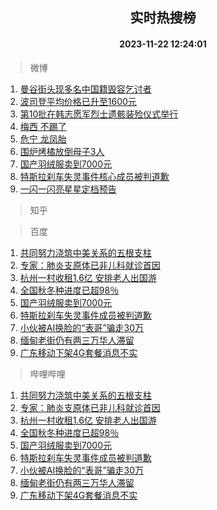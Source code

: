 <div align="center"><h2>实时热搜榜</h2><h4>2023-11-22 12:24:01</h4></div>

> 微博  

1. [曼谷街头现多名中国籍毁容乞讨者](https://s.weibo.com/weibo?q=%23%E6%9B%BC%E8%B0%B7%E8%A1%97%E5%A4%B4%E7%8E%B0%E5%A4%9A%E5%90%8D%E4%B8%AD%E5%9B%BD%E7%B1%8D%E6%AF%81%E5%AE%B9%E4%B9%9E%E8%AE%A8%E8%80%85%23&t=31&band_rank=1&Refer=top)<br />
2. [波司登平均价格已升至1600元](https://s.weibo.com/weibo?q=%23%E6%B3%A2%E5%8F%B8%E7%99%BB%E5%B9%B3%E5%9D%87%E4%BB%B7%E6%A0%BC%E5%B7%B2%E5%8D%87%E8%87%B31600%E5%85%83%23&t=31&band_rank=2&Refer=top)<br />
3. [第10批在韩志愿军烈士遗骸装殓仪式举行](https://s.weibo.com/weibo?q=%23%E7%AC%AC10%E6%89%B9%E5%9C%A8%E9%9F%A9%E5%BF%97%E6%84%BF%E5%86%9B%E7%83%88%E5%A3%AB%E9%81%97%E9%AA%B8%E8%A3%85%E6%AE%93%E4%BB%AA%E5%BC%8F%E4%B8%BE%E8%A1%8C%23&t=31&band_rank=3&Refer=top)<br />
4. [梅西 不踢了](https://s.weibo.com/weibo?q=%E6%A2%85%E8%A5%BF%20%E4%B8%8D%E8%B8%A2%E4%BA%86&t=31&band_rank=4&Refer=top)<br />
5. [危宁 龙凤胎](https://s.weibo.com/weibo?q=%E5%8D%B1%E5%AE%81%20%E9%BE%99%E5%87%A4%E8%83%8E&t=31&band_rank=5&Refer=top)<br />
6. [围炉烤橘放倒母子3人](https://s.weibo.com/weibo?q=%23%E5%9B%B4%E7%82%89%E7%83%A4%E6%A9%98%E6%94%BE%E5%80%92%E6%AF%8D%E5%AD%903%E4%BA%BA%23&t=31&band_rank=6&Refer=top)<br />
7. [国产羽绒服卖到7000元](https://s.weibo.com/weibo?q=%23%E5%9B%BD%E4%BA%A7%E7%BE%BD%E7%BB%92%E6%9C%8D%E5%8D%96%E5%88%B07000%E5%85%83%23&t=31&band_rank=7&Refer=top)<br />
8. [特斯拉刹车失灵事件核心成员被判道歉](https://s.weibo.com/weibo?q=%23%E7%89%B9%E6%96%AF%E6%8B%89%E5%88%B9%E8%BD%A6%E5%A4%B1%E7%81%B5%E4%BA%8B%E4%BB%B6%E6%A0%B8%E5%BF%83%E6%88%90%E5%91%98%E8%A2%AB%E5%88%A4%E9%81%93%E6%AD%89%23&t=31&band_rank=8&Refer=top)<br />
9. [一闪一闪亮星星定档预告](https://s.weibo.com/weibo?q=%23%E4%B8%80%E9%97%AA%E4%B8%80%E9%97%AA%E4%BA%AE%E6%98%9F%E6%98%9F%E5%AE%9A%E6%A1%A3%E9%A2%84%E5%91%8A%23&t=31&band_rank=9&Refer=top)<br />

> 知乎  


> 百度  

1. [共同努力浇筑中美关系的五根支柱](https://www.baidu.com/s?wd=%E5%85%B1%E5%90%8C%E5%8A%AA%E5%8A%9B%E6%B5%87%E7%AD%91%E4%B8%AD%E7%BE%8E%E5%85%B3%E7%B3%BB%E7%9A%84%E4%BA%94%E6%A0%B9%E6%94%AF%E6%9F%B1&sa=fyb_news&rsv_dl=fyb_news)<br />
2. [专家：肺炎支原体已非儿科就诊首因](https://www.baidu.com/s?wd=%E4%B8%93%E5%AE%B6%EF%BC%9A%E8%82%BA%E7%82%8E%E6%94%AF%E5%8E%9F%E4%BD%93%E5%B7%B2%E9%9D%9E%E5%84%BF%E7%A7%91%E5%B0%B1%E8%AF%8A%E9%A6%96%E5%9B%A0&sa=fyb_news&rsv_dl=fyb_news)<br />
3. [杭州一村收租1.6亿 安排老人出国游](https://www.baidu.com/s?wd=%E6%9D%AD%E5%B7%9E%E4%B8%80%E6%9D%91%E6%94%B6%E7%A7%9F1.6%E4%BA%BF+%E5%AE%89%E6%8E%92%E8%80%81%E4%BA%BA%E5%87%BA%E5%9B%BD%E6%B8%B8&sa=fyb_news&rsv_dl=fyb_news)<br />
4. [全国秋冬种进度已超98％](https://www.baidu.com/s?wd=%E5%85%A8%E5%9B%BD%E7%A7%8B%E5%86%AC%E7%A7%8D%E8%BF%9B%E5%BA%A6%E5%B7%B2%E8%B6%8598%EF%BC%85&sa=fyb_news&rsv_dl=fyb_news)<br />
5. [国产羽绒服卖到7000元](https://www.baidu.com/s?wd=%E5%9B%BD%E4%BA%A7%E7%BE%BD%E7%BB%92%E6%9C%8D%E5%8D%96%E5%88%B07000%E5%85%83&sa=fyb_news&rsv_dl=fyb_news)<br />
6. [特斯拉刹车失灵事件成员被判道歉](https://www.baidu.com/s?wd=%E7%89%B9%E6%96%AF%E6%8B%89%E5%88%B9%E8%BD%A6%E5%A4%B1%E7%81%B5%E4%BA%8B%E4%BB%B6%E6%88%90%E5%91%98%E8%A2%AB%E5%88%A4%E9%81%93%E6%AD%89&sa=fyb_news&rsv_dl=fyb_news)<br />
7. [小伙被AI换脸的“表哥”骗走30万](https://www.baidu.com/s?wd=%E5%B0%8F%E4%BC%99%E8%A2%ABAI%E6%8D%A2%E8%84%B8%E7%9A%84%E2%80%9C%E8%A1%A8%E5%93%A5%E2%80%9D%E9%AA%97%E8%B5%B030%E4%B8%87&sa=fyb_news&rsv_dl=fyb_news)<br />
8. [缅甸老街仍有两三万华人滞留](https://www.baidu.com/s?wd=%E7%BC%85%E7%94%B8%E8%80%81%E8%A1%97%E4%BB%8D%E6%9C%89%E4%B8%A4%E4%B8%89%E4%B8%87%E5%8D%8E%E4%BA%BA%E6%BB%9E%E7%95%99&sa=fyb_news&rsv_dl=fyb_news)<br />
9. [广东移动下架4G套餐消息不实](https://www.baidu.com/s?wd=%E5%B9%BF%E4%B8%9C%E7%A7%BB%E5%8A%A8%E4%B8%8B%E6%9E%B64G%E5%A5%97%E9%A4%90%E6%B6%88%E6%81%AF%E4%B8%8D%E5%AE%9E&sa=fyb_news&rsv_dl=fyb_news)<br />

> 哔哩哔哩  

1. [共同努力浇筑中美关系的五根支柱](https://www.baidu.com/s?wd=%E5%85%B1%E5%90%8C%E5%8A%AA%E5%8A%9B%E6%B5%87%E7%AD%91%E4%B8%AD%E7%BE%8E%E5%85%B3%E7%B3%BB%E7%9A%84%E4%BA%94%E6%A0%B9%E6%94%AF%E6%9F%B1&sa=fyb_news&rsv_dl=fyb_news)<br />
2. [专家：肺炎支原体已非儿科就诊首因](https://www.baidu.com/s?wd=%E4%B8%93%E5%AE%B6%EF%BC%9A%E8%82%BA%E7%82%8E%E6%94%AF%E5%8E%9F%E4%BD%93%E5%B7%B2%E9%9D%9E%E5%84%BF%E7%A7%91%E5%B0%B1%E8%AF%8A%E9%A6%96%E5%9B%A0&sa=fyb_news&rsv_dl=fyb_news)<br />
3. [杭州一村收租1.6亿 安排老人出国游](https://www.baidu.com/s?wd=%E6%9D%AD%E5%B7%9E%E4%B8%80%E6%9D%91%E6%94%B6%E7%A7%9F1.6%E4%BA%BF+%E5%AE%89%E6%8E%92%E8%80%81%E4%BA%BA%E5%87%BA%E5%9B%BD%E6%B8%B8&sa=fyb_news&rsv_dl=fyb_news)<br />
4. [全国秋冬种进度已超98％](https://www.baidu.com/s?wd=%E5%85%A8%E5%9B%BD%E7%A7%8B%E5%86%AC%E7%A7%8D%E8%BF%9B%E5%BA%A6%E5%B7%B2%E8%B6%8598%EF%BC%85&sa=fyb_news&rsv_dl=fyb_news)<br />
5. [国产羽绒服卖到7000元](https://www.baidu.com/s?wd=%E5%9B%BD%E4%BA%A7%E7%BE%BD%E7%BB%92%E6%9C%8D%E5%8D%96%E5%88%B07000%E5%85%83&sa=fyb_news&rsv_dl=fyb_news)<br />
6. [特斯拉刹车失灵事件成员被判道歉](https://www.baidu.com/s?wd=%E7%89%B9%E6%96%AF%E6%8B%89%E5%88%B9%E8%BD%A6%E5%A4%B1%E7%81%B5%E4%BA%8B%E4%BB%B6%E6%88%90%E5%91%98%E8%A2%AB%E5%88%A4%E9%81%93%E6%AD%89&sa=fyb_news&rsv_dl=fyb_news)<br />
7. [小伙被AI换脸的“表哥”骗走30万](https://www.baidu.com/s?wd=%E5%B0%8F%E4%BC%99%E8%A2%ABAI%E6%8D%A2%E8%84%B8%E7%9A%84%E2%80%9C%E8%A1%A8%E5%93%A5%E2%80%9D%E9%AA%97%E8%B5%B030%E4%B8%87&sa=fyb_news&rsv_dl=fyb_news)<br />
8. [缅甸老街仍有两三万华人滞留](https://www.baidu.com/s?wd=%E7%BC%85%E7%94%B8%E8%80%81%E8%A1%97%E4%BB%8D%E6%9C%89%E4%B8%A4%E4%B8%89%E4%B8%87%E5%8D%8E%E4%BA%BA%E6%BB%9E%E7%95%99&sa=fyb_news&rsv_dl=fyb_news)<br />
9. [广东移动下架4G套餐消息不实](https://www.baidu.com/s?wd=%E5%B9%BF%E4%B8%9C%E7%A7%BB%E5%8A%A8%E4%B8%8B%E6%9E%B64G%E5%A5%97%E9%A4%90%E6%B6%88%E6%81%AF%E4%B8%8D%E5%AE%9E&sa=fyb_news&rsv_dl=fyb_news)<br />

